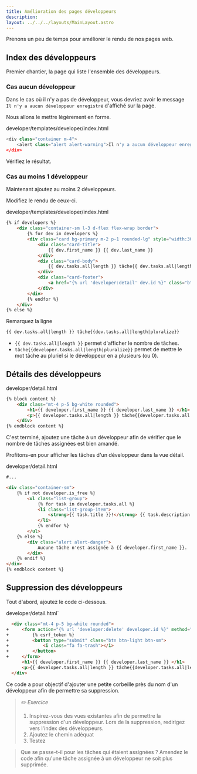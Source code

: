 ```yaml
---
title: Amélioration des pages développeurs
description: 
layout: ../../../layouts/MainLayout.astro
---
```


Prenons un peu de temps pour améliorer le rendu de nos pages web.

## Index des développeurs

Premier chantier, la page qui liste l'ensemble des développeurs.

### Cas aucun développeur

Dans le cas où il n'y a pas de développeur, vous devriez avoir le message `Il n'y a aucun développeur enregistré` d'affiché sur la page.

Nous allons le mettre légèrement en forme.

<div class="path">developer/templates/developer/index.html</div>

``` python
<div class="container m-4">
    <alert class="alert alert-warning">Il n'y a aucun développeur enregistré</alert>
</div>
```

Vérifiez le résultat.

### Cas au moins 1 développeur

Maintenant ajoutez au moins 2 développeurs.

Modifiez le rendu de ceux-ci.

<div class="path">developer/templates/developer/index.html</div>

``` html
{% if developers %}
    <div class="container-sm l-3 d-flex flex-wrap border">
        {% for dev in developers %}
        <div class="card bg-primary m-2 p-1 rounded-lg" style="width:300px">
            <div class="card-title">
                {{ dev.first_name }} {{ dev.last_name }}
            </div>
            <div class="card-body">
                {{ dev.tasks.all|length }} tâche{{ dev.tasks.all|length|pluralize }}
            </div>
            <div class="card-footer">
                <a href="{% url 'developer:detail' dev.id %}" class="btn btn-outline-light">Détails</a>
            </div>
        </div>
        {% endfor %}
    </div>
{% else %}
```

Remarquez la ligne 

``` html
{{ dev.tasks.all|length }} tâche{{dev.tasks.all|length|pluralize}}
```

* `{{ dev.tasks.all|length }}` permet d'afficher le nombre de tâches.
* `tâche{{developer.tasks.all|length|pluralize}}` permet de mettre le mot tâche au pluriel si le développeur en a plusieurs (ou 0).

## Détails des développeurs

<div class="path">developer/detail.html</div>

```html
{% block content %}
    <div class="mt-4 p-5 bg-white rounded">
        <h1>{{ developer.first_name }} {{ developer.last_name }} </h1>
        <p>{{ developer.tasks.all|length }} tâche{{developer.tasks.all|length|pluralize}} assignée{{developer.tasks.all|length|pluralize}}.</p>
    </div>
{% endblock content %}
```

C'est terminé, ajoutez une tâche à un développeur afin de vérifier que le nombre de tâches assignées est bien amandé.

Profitons-en pour afficher les tâches d'un développeur dans la vue détail.

<div class="path">developer/detail.html</div>

```html
#...

<div class="container-sm">
    {% if not developer.is_free %}
        <ul class="list-group">
            {% for task in developer.tasks.all %}
            <li class="list-group-item"> 
                <strong>{{ task.title }}!</strong> {{ task.description }} 
            </li>
            {% endfor %}
        </ul>
    {% else %}
        <div class="alert alert-danger">
            Aucune tâche n'est assignée à {{ developer.first_name }}.
        </div>
    {% endif %}
</div>
{% endblock content %}
```

## Suppression des développeurs

Tout d'abord, ajoutez le code ci-dessous.

<div class="path">developer/detail.html`</div>

``` html
  <div class="mt-4 p-5 bg-white rounded">
+     <form action="{% url 'developer:delete' developer.id %}" method="POST"> 
+         {% csrf_token %} 
+         <button type="submit" class="btn btn-light btn-sm"> 
+             <i class="fa fa-trash"></i>
+         </button>
+     </form>
      <h1>{{ developer.first_name }} {{ developer.last_name }} </h1>
      <p>{{ developer.tasks.all|length }} tâche{{developer.tasks.all|length|pluralize}} assignée{{developer.tasks.all|length|pluralize}}.</p>
  </div>
```

Ce code a pour objectif d'ajouter une petite corbeille près du nom d'un développeur afin de permettre sa suppression.

> *_✏️ Exercice_*
> 
> 1. Inspirez-vous des vues existantes afin de permettre la suppression d'un développeur. Lors de la suppression, redirigez vers l'index des développeurs.
> 1. Ajoutez le chemin adéquat
> 1. Testez

> Que se passe-t-il pour les tâches qui étaient assignées ? Amendez le code afin qu'une tâche assignée à un développeur ne soit plus supprimée.

